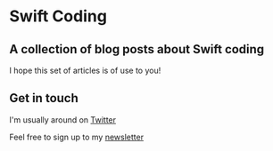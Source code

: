 # Swift Coding
## A collection of blog posts about Swift coding
I hope this set of articles is of use to you!


## Get in touch
I'm usually around on [Twitter](https://twitter.com/stevenpcurtis) 

Feel free to sign up to my [newsletter](https://slidetosubscribe.com/embed/swiftcoding/)
